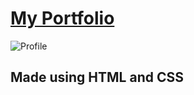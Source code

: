 # [My Portfolio](https://mustafaap.github.io/)

![Profile](https://github.com/mustafaap/mustafaap.github.io/assets/123131622/755f2aa8-601d-4478-aec8-bf2220396929)

## Made using HTML and CSS

